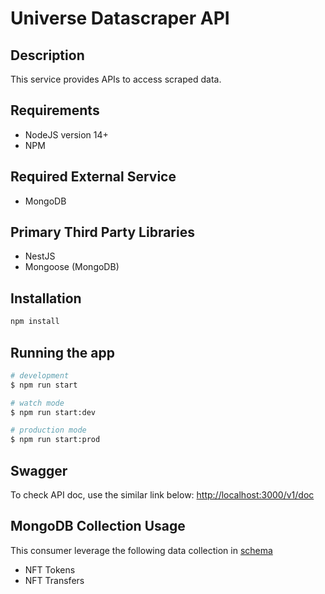 # Universe Datascraper API

## Description

This service provides APIs to access scraped data.

## Requirements

- NodeJS version 14+
- NPM

## Required External Service

- MongoDB

## Primary Third Party Libraries

- NestJS
- Mongoose (MongoDB)

## Installation

```bash
npm install
```

## Running the app

```bash
# development
$ npm run start

# watch mode
$ npm run start:dev

# production mode
$ npm run start:prod
```

## Swagger

To check API doc, use the similar link below:
<http://localhost:3000/v1/doc>

## MongoDB Collection Usage

This consumer leverage the following data collection in [schema](https://github.com/plugblockchain/Universe-Datascraper-Schema)

- NFT Tokens
- NFT Transfers
